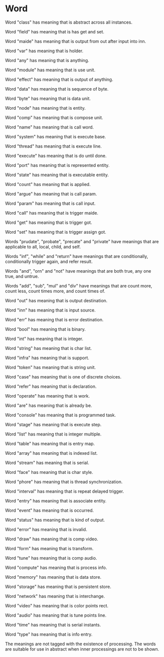 # Word

Word "class" has meaning that is abstract across all instances.

Word "field" has meaning that is has get and set.

Word "maide" has meaning that is output from out after input into inn.

Word "var" has meaning that is holder.

Word "any" has meaning that is anything.

Word "module" has meaning that is use unit.

Word "effect" has meaning that is output of anything.

Word "data" has meaning that is sequence of byte.

Word "byte" has meaning that is data unit.

Word "node" has meaning that is entity.

Word "comp" has meaning that is compose unit.

Word "name" has meaning that is call word.

Word "system" has meaning that is execute base.

Word "thread" has meaning that is execute line.

Word "execute" has meaning that is do until done.

Word "port" has meaning that is represented entity.

Word "state" has meaning that is executable entity.

Word "count" has meaning that is applied.

Word "argue" has meaning that is call param.

Word "param" has meaning that is call input.

Word "call" has meaning that is trigger maide.

Word "get" has meaning that is trigger got.

Word "set" has meaning that is trigger assign got.

Words "prudate", "probate", "precate" and "private" have meanings that are applicable
to all, local, child, and self.

Words "inf", "while" and "return" have meanings that are conditionally,
conditionally trigger again, and refer result.

Words "and", "orn" and "not" have meanings that are both true,
any one true, and untrue.

Words "add", "sub", "mul" and "div" have meanings that are
count more, count less, count times more, and count times of.

Word "out" has meaning that is output destination.

Word "inn" has meaning that is input source.

Word "err" has meaning that is error destination.

Word "bool" has meaning that is binary.

Word "int" has meaning that is integer.

Word "string" has meaning that is char list.

Word "infra" has meaning that is support.

Word "token" has meaning that is string unit.

Word "case" has meaning that is one of discrete choices.

Word "refer" has meaning that is declaration.

Word "operate" has meaning that is work.

Word "are" has meaning that is already be.

Word "console" has meaning that is programmed task.

Word "stage" has meaning that is execute step.

Word "list" has meaning that is integer multiple.

Word "table" has meaning that is entry map.

Word "array" has meaning that is indexed list.

Word "stream" has meaning that is serial.

Word "face" has meaning that is char style.

Word "phore" has meaning that is thread synchronization.

Word "interval" has meaning that is repeat delayed trigger.

Word "entry" has meaning that is associate entity.

Word "event" has meaning that is occurred.

Word "status" has meaning that is kind of output.

Word "error" has meaning that is invalid.

Word "draw" has meaning that is comp video.

Word "form" has meaning that is transform.

Word "tune" has meaning that is comp audio.

Word "compute" has meaning that is process info.

Word "memory" has meaning that is data store.

Word "storage" has meaning that is persistent store.

Word "network" has meaning that is interchange.

Word "video" has meaning that is color points rect.

Word "audio" has meaning that is tune points line.

Word "time" has meaning that is serial instants.

Word "type" has meaning that is info entry.

The meanings are not tagged with the existence of processing.
The words are suitable for use in abstract when inner processings are not to be shown.